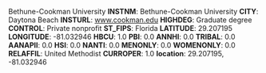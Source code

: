
Bethune-Cookman University
**INSTNM**: Bethune-Cookman University
**CITY**: Daytona Beach
**INSTURL**: www.cookman.edu
**HIGHDEG**: Graduate degree
**CONTROL**: Private nonprofit
**ST_FIPS**: Florida
**LATITUDE**: 29.207195
**LONGITUDE**: -81.032946
**HBCU**: 1.0
**PBI**: 0.0
**ANNHI**: 0.0
**TRIBAL**: 0.0
**AANAPII**: 0.0
**HSI**: 0.0
**NANTI**: 0.0
**MENONLY**: 0.0
**WOMENONLY**: 0.0
**RELAFFIL**: United Methodist
**CURROPER**: 1.0
**location**: 29.207195, -81.032946